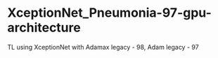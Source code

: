# XceptionNet_Pneumonia-97-gpu-architecture
TL using XceptionNet with Adamax legacy - 98, Adam legacy - 97
